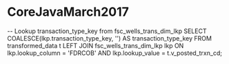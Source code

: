 # CoreJavaMarch2017
-- Lookup transaction_type_key from fsc_wells_trans_dim_lkp
SELECT 
    COALESCE(lkp.transaction_type_key, '') AS transaction_type_key
FROM transformed_data t
LEFT JOIN fsc_wells_trans_dim_lkp lkp 
    ON lkp.lookup_column = 'FDRCOB' 
    AND lkp.lookup_value = t.v_posted_trxn_cd;
